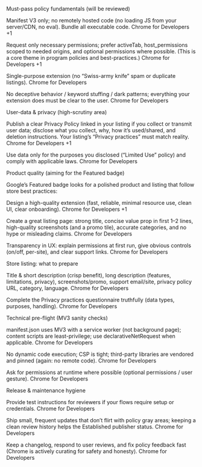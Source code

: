 Must-pass policy fundamentals (will be reviewed)

Manifest V3 only; no remotely hosted code (no loading JS from your server/CDN, no eval). Bundle all executable code. 
Chrome for Developers
+1

Request only necessary permissions; prefer activeTab, host_permissions scoped to needed origins, and optional permissions where possible. (This is a core theme in program policies and best-practices.) 
Chrome for Developers
+1

Single-purpose extension (no “Swiss-army knife” spam or duplicate listings). 
Chrome for Developers

No deceptive behavior / keyword stuffing / dark patterns; everything your extension does must be clear to the user. 
Chrome for Developers

User-data & privacy (high-scrutiny area)

Publish a clear Privacy Policy linked in your listing if you collect or transmit user data; disclose what you collect, why, how it’s used/shared, and deletion instructions. Your listing’s “Privacy practices” must match reality. 
Chrome for Developers
+1

Use data only for the purposes you disclosed (“Limited Use” policy) and comply with applicable laws. 
Chrome for Developers

Product quality (aiming for the Featured badge)

Google’s Featured badge looks for a polished product and listing that follow store best practices:

Design a high-quality extension (fast, reliable, minimal resource use, clean UI, clear onboarding). 
Chrome for Developers
+1

Create a great listing page: strong title, concise value prop in first 1–2 lines, high-quality screenshots (and a promo tile), accurate categories, and no hype or misleading claims. 
Chrome for Developers

Transparency in UX: explain permissions at first run, give obvious controls (on/off, per-site), and clear support links. 
Chrome for Developers

Store listing: what to prepare

Title & short description (crisp benefit), long description (features, limitations, privacy), screenshots/promo, support email/site, privacy policy URL, category, language. 
Chrome for Developers

Complete the Privacy practices questionnaire truthfully (data types, purposes, handling). 
Chrome for Developers

Technical pre-flight (MV3 sanity checks)

manifest.json uses MV3 with a service worker (not background page); content scripts are least-privilege; use declarativeNetRequest when applicable. 
Chrome for Developers

No dynamic code execution; CSP is tight; third-party libraries are vendored and pinned (again: no remote code). 
Chrome for Developers

Ask for permissions at runtime where possible (optional permissions / user gesture). 
Chrome for Developers

Release & maintenance hygiene

Provide test instructions for reviewers if your flows require setup or credentials. 
Chrome for Developers

Ship small, frequent updates that don’t flirt with policy gray areas; keeping a clean review history helps the Established publisher status. 
Chrome for Developers

Keep a changelog, respond to user reviews, and fix policy feedback fast (Chrome is actively curating for safety and honesty). 
Chrome for Developers